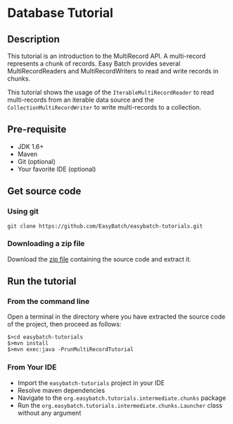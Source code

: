 # Database Tutorial

## Description

This tutorial is an introduction to the MultiRecord API. A multi-record represents a chunk of records.
 Easy Batch provides several MultiRecordReaders and MultiRecordWriters to read and write records in chunks.
 
This tutorial shows the usage of the `IterableMultiRecordReader` to read multi-records from an iterable data source
and the `CollectionMultiRecordWriter` to write multi-records to a collection.

## Pre-requisite

* JDK 1.6+
* Maven
* Git (optional)
* Your favorite IDE (optional)

## Get source code

### Using git

`git clone https://github.com/EasyBatch/easybatch-tutorials.git`

### Downloading a zip file

Download the [zip file](https://github.com/EasyBatch/easybatch-tutorials/archive/master.zip) containing the source code and extract it.

## Run the tutorial

### From the command line

Open a terminal in the directory where you have extracted the source code of the project, then proceed as follows:

```
$>cd easybatch-tutorials
$>mvn install
$>mvn exec:java -PrunMultiRecordTutorial
```

### From Your IDE

* Import the `easybatch-tutorials` project in your IDE
* Resolve maven dependencies
* Navigate to the `org.easybatch.tutorials.intermediate.chunks` package
* Run the `org.easybatch.tutorials.intermediate.chunks.Launcher` class without any argument
